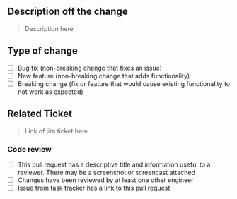 ## Description off the change

> Description here

## Type of change
- [ ] Bug fix (non-breaking change that fixes an issue)
- [ ] New feature (non-breaking change that adds functionality)
- [ ] Breaking change (fix or feature that would cause existing functionality to not work as expected)

## Related Ticket

> Link of jira ticket here

### Code review

- [ ] This pull request has a descriptive title and information useful to a reviewer. There may be a screenshot or screencast attached
- [ ] Changes have been reviewed by at least one other engineer
- [ ] Issue from task tracker has a link to this pull request
